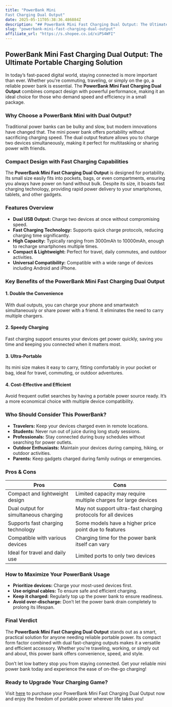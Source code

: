 ```yaml
---
title: "PowerBank Mini
Fast Charging Dual Output"
date: 2025-05-11T05:38:36.486884Z
description: "## PowerBank Mini Fast Charging Dual Output: The Ultimate Portable Charging Solution..."
slug: "powerbank-mini-fast-charging-dual-output"
affiliate_url: "https://s.shopee.co.id/xiPS4WFI"
---
```

## PowerBank Mini Fast Charging Dual Output: The Ultimate Portable Charging Solution

In today’s fast-paced digital world, staying connected is more important than ever. Whether you're commuting, traveling, or simply on the go, a reliable power bank is essential. The **PowerBank Mini Fast Charging Dual Output** combines compact design with powerful performance, making it an ideal choice for those who demand speed and efficiency in a small package.

### Why Choose a PowerBank Mini with Dual Output?

Traditional power banks can be bulky and slow, but modern innovations have changed that. The mini power bank offers portability without sacrificing charging speed. The dual output feature allows you to charge two devices simultaneously, making it perfect for multitasking or sharing power with friends.

### Compact Design with Fast Charging Capabilities

The **PowerBank Mini Fast Charging Dual Output** is designed for portability. Its small size easily fits into pockets, bags, or even compartments, ensuring you always have power on hand without bulk. Despite its size, it boasts fast charging technology, providing rapid power delivery to your smartphones, tablets, and other gadgets.

### Features Overview

- **Dual USB Output:** Charge two devices at once without compromising speed.
- **Fast Charging Technology:** Supports quick charge protocols, reducing charging time significantly.
- **High Capacity:** Typically ranging from 3000mAh to 10000mAh, enough to recharge smartphones multiple times.
- **Compact & Lightweight:** Perfect for travel, daily commutes, and outdoor activities.
- **Universal Compatibility:** Compatible with a wide range of devices including Android and iPhone.

### Key Benefits of the PowerBank Mini Fast Charging Dual Output

#### 1. Double the Convenience
With dual outputs, you can charge your phone and smartwatch simultaneously or share power with a friend. It eliminates the need to carry multiple chargers.

#### 2. Speedy Charging
Fast charging support ensures your devices get power quickly, saving you time and keeping you connected when it matters most.

#### 3. Ultra-Portable
Its mini size makes it easy to carry, fitting comfortably in your pocket or bag, ideal for travel, commuting, or outdoor adventures.

#### 4. Cost-Effective and Efficient
Avoid frequent outlet searches by having a portable power source ready. It’s a more economical choice with multiple device compatibility.

### Who Should Consider This PowerBank?

- **Travelers:** Keep your devices charged even in remote locations.
- **Students:** Never run out of juice during long study sessions.
- **Professionals:** Stay connected during busy schedules without searching for power outlets.
- **Outdoor Enthusiasts:** Maintain your devices during camping, hiking, or outdoor activities.
- **Parents:** Keep gadgets charged during family outings or emergencies.

### Pros & Cons

| Pros | Cons |
| --- | --- |
| Compact and lightweight design | Limited capacity may require multiple charges for large devices |
| Dual output for simultaneous charging | May not support ultra-fast charging protocols for all devices |
| Supports fast charging technology | Some models have a higher price point due to features |
| Compatible with various devices | Charging time for the power bank itself can vary |
| Ideal for travel and daily use | Limited ports to only two devices |

### How to Maximize Your PowerBank Usage

- **Prioritize devices:** Charge your most-used devices first.
- **Use original cables:** To ensure safe and efficient charging.
- **Keep it charged:** Regularly top up the power bank to ensure readiness.
- **Avoid over-discharge:** Don’t let the power bank drain completely to prolong its lifespan.

### Final Verdict

The **PowerBank Mini Fast Charging Dual Output** stands out as a smart, practical solution for anyone needing reliable portable power. Its compact form factor combined with dual fast-charging outputs makes it a versatile and efficient accessory. Whether you're traveling, working, or simply out and about, this power bank offers convenience, speed, and style.

Don’t let low battery stop you from staying connected. Get your reliable mini power bank today and experience the ease of on-the-go charging!

### Ready to Upgrade Your Charging Game?

Visit [here](https://s.shopee.co.id/xiPS4WFI) to purchase your PowerBank Mini Fast Charging Dual Output now and enjoy the freedom of portable power wherever life takes you!